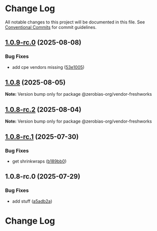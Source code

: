 # Change Log

All notable changes to this project will be documented in this file.
See [Conventional Commits](https://conventionalcommits.org) for commit guidelines.

## [1.0.9-rc.0](https://github.com/zerobias-org/vendor/compare/@zerobias-org/vendor-freshworks@1.0.8...@zerobias-org/vendor-freshworks@1.0.9-rc.0) (2025-08-08)


### Bug Fixes

* add cpe vendors missing ([53e1005](https://github.com/zerobias-org/vendor/commit/53e100520e848be73b2cba8a0ef4f184844b8abb))





## [1.0.8](https://github.com/zerobias-org/vendor/compare/@zerobias-org/vendor-freshworks@1.0.8-rc.2...@zerobias-org/vendor-freshworks@1.0.8) (2025-08-05)

**Note:** Version bump only for package @zerobias-org/vendor-freshworks





## [1.0.8-rc.2](https://github.com/zerobias-org/vendor/compare/@zerobias-org/vendor-freshworks@1.0.8-rc.1...@zerobias-org/vendor-freshworks@1.0.8-rc.2) (2025-08-04)

**Note:** Version bump only for package @zerobias-org/vendor-freshworks





## [1.0.8-rc.1](https://github.com/zerobias-org/vendor/compare/@zerobias-org/vendor-freshworks@1.0.8-rc.0...@zerobias-org/vendor-freshworks@1.0.8-rc.1) (2025-07-30)


### Bug Fixes

* get shrinkwraps ([b189bb0](https://github.com/zerobias-org/vendor/commit/b189bb0cf53ad66427530ccc0eab7824527942d3))





## 1.0.8-rc.0 (2025-07-29)


### Bug Fixes

* add stuff ([a5adb2a](https://github.com/zerobias-org/vendor/commit/a5adb2aecd0670c42e9077affecb6a047bf30fc6))





# Change Log
